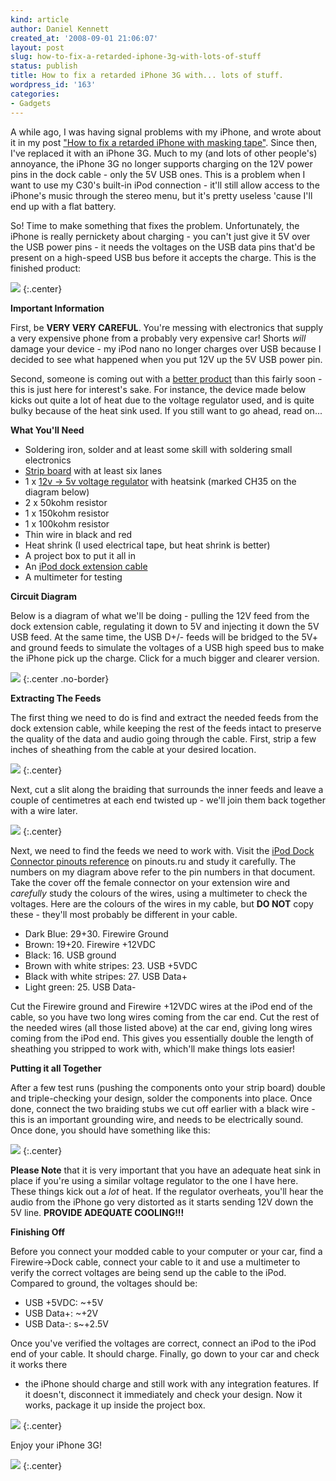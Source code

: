 ```yaml
---
kind: article
author: Daniel Kennett
created_at: '2008-09-01 21:06:07'
layout: post
slug: how-to-fix-a-retarded-iphone-3g-with-lots-of-stuff
status: publish
title: How to fix a retarded iPhone 3G with... lots of stuff.
wordpress_id: '163'
categories:
- Gadgets
---
```


A while ago, I was having signal problems with my iPhone, and wrote
about it in my post ["How to fix a retarded iPhone with masking tape"](/blog/2008/02/how-to-fix-a-retarded-iphone-with-masking-tape/). Since then, I've replaced it
with an iPhone 3G. Much to my (and lots of other people's) annoyance,
the iPhone 3G no longer supports charging on the 12V power pins in the
dock cable - only the 5V USB ones. This is a problem when I want to use
my C30's built-in iPod connection - it'll still allow access to the
iPhone's music through the stereo menu, but it's pretty useless 'cause
I'll end up with a flat battery.

So! Time to make something that fixes
the problem. Unfortunately, the iPhone is really pernickety about
charging - you can't just give it 5V over the USB power pins - it needs
the voltages on the USB data pins that'd be present on a high-speed USB
bus before it accepts the charge.  This is the finished product:

<img src="/pictures/for_posts/2008/09/img_3978.jpg" />
{:.center}

**Important Information**

First, be **VERY VERY CAREFUL**. You're
messing with electronics that supply a very expensive phone from a
probably very expensive car! Shorts *will* damage your device - my iPod
nano no longer charges over USB because I decided to see what happened
when you put 12V up the 5V USB power pin.

Second, someone is coming out
with a [better product](http://www.cablejive.com/iphone_3g_charge_converter.html) than
this fairly soon - this is just here for interest's sake. For instance,
the device made below kicks out quite a lot of heat due to the voltage
regulator used, and is quite bulky because of the heat sink used. If you
still want to go ahead, read on... 

**What You'll Need**

-   Soldering iron, solder and at least some skill with soldering small
    electronics
-   [Strip board](http://www.maplin.co.uk/module.aspx?ModuleNo=1917&doy=1m9)
    with at least six lanes
-   1 x [12v -\> 5v voltage regulator](http://www.maplin.co.uk/Search.aspx?criteria=CH35) with
    heatsink (marked CH35 on the diagram below)
-   2 x 50kohm resistor
-   1 x 150kohm resistor
-   1 x 100kohm resistor
-   Thin wire in black and red
-   Heat shrink (I used electrical tape, but heat shrink is better)
-   A project box to put it all in
-   An [iPod dock extension cable](http://www.cablejive.com/extendercable.html)
-   A multimeter for testing

**Circuit Diagram**

Below is a diagram of what we'll be doing - pulling
the 12V feed from the dock extension cable, regulating it down to 5V and
injecting it down the 5V USB feed. At the same time, the USB D+/- feeds
will be bridged to the 5V+ and ground feeds to simulate the voltages of
a USB high speed bus to make the iPhone pick up the charge. Click for a
much bigger and clearer version.

<img src="/pictures/for_posts/2008/09/firewire-usb-charging.png" />
{:.center .no-border}

**Extracting The Feeds**

The first thing we need to do is find and
extract the needed feeds from the dock extension cable, while keeping
the rest of the feeds intact to preserve the quality of the data and
audio going through the cable. First, strip a few inches of sheathing
from the cable at your desired location.

<img src="/pictures/for_posts/2008/09/img_3925.jpg" />
{:.center}

Next, cut a slit along the braiding that surrounds the inner feeds and
leave a couple of centimetres at each end twisted up - we'll join them
back together with a wire later.

<img src="/pictures/for_posts/2008/09/img_3927.jpg" />
{:.center}

Next, we need to find the feeds we need to work with. Visit the
[iPod Dock Connector pinouts reference](http://pinouts.ru/Devices/ipod_pinout.shtml)
on pinouts.ru
and study it carefully. The numbers on my diagram above refer to the pin
numbers in that document. Take the cover off the female connector on
your extension wire and *carefully* study the colours of the wires,
using a multimeter to check the voltages. Here are the colours of the
wires in my cable, but **DO NOT** copy these - they'll most probably be
different in your cable. 

- Dark Blue: 29+30. Firewire Ground
- Brown: 19+20. Firewire +12VDC
- Black: 16. USB ground
- Brown with white stripes: 23. USB +5VDC
- Black with white stripes: 27. USB Data+
- Light green: 25. USB Data-

Cut the Firewire ground and Firewire +12VDC wires at the iPod end of the
cable, so you have two long wires coming from the car end. Cut the rest
of the needed wires (all those listed above) at the car end, giving long
wires coming from the iPod end. This gives you essentially double the
length of sheathing you stripped to work with, which'll make things lots
easier!

**Putting it all Together**

After a few test runs (pushing the components onto your strip board) 
double and triple-checking your
design, solder the components into place. Once done, connect the two
braiding stubs we cut off earlier with a black wire - this is an
important grounding wire, and needs to be electrically sound. Once done,
you should have something like this:

<img src="/pictures/for_posts/2008/09/img_3979.jpg" />
{:.center}

**Please Note** that it is very important that you have an adequate heat
sink in place if you're using a similar voltage regulator to the one I
have here. These things kick out a *lot* of heat. If the regulator
overheats, you'll hear the audio from the iPhone go very distorted as it
starts sending 12V down the 5V line. **PROVIDE ADEQUATE COOLING!!!**

**Finishing Off** 

Before you connect your modded cable to your computer
or your car, find a Firewire-\>Dock cable, connect your cable to it and
use a multimeter to verify the correct voltages are being send up the
cable to the iPod. Compared to ground, the voltages should be:

- USB +5VDC: ~+5V 
- USB Data+: ~+2V
- USB Data-: s~+2.5V 

Once you've verified
the voltages are correct, connect an iPod to the iPod end of your cable.
It should charge. Finally, go down to your car and check it works there
- the iPhone should charge and still work with any integration features.
If it doesn't, disconnect it immediately and check your design. Now it
works, package it up inside the project box.

<img src="/pictures/for_posts/2008/09/img_3980.jpg" />
{:.center}

Enjoy your iPhone 3G!

<img src="/pictures/for_posts/2008/09/img_3976.jpg" />
{:.center}
